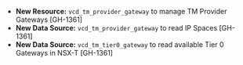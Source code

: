 * **New Resource:** `vcd_tm_provider_gateway` to manage TM Provider Gateways [GH-1361]
* **New Data Source:** `vcd_tm_provider_gateway` to read IP Spaces [GH-1361]
* **New Data Source:** `vcd_tm_tier0_gateway` to read available Tier 0 Gateways in NSX-T [GH-1361]

